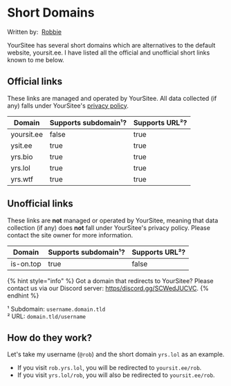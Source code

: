 # Short Domains

Written by: <img src="../.gitbook/assets/contributors/robskan (2).png" alt="" data-size="line"> [Robbie](../about/contributors.md#robskan)

YourSitee has several short domains which are alternatives to the default website, yoursit.ee. I have listed all the official and unofficial short links known to me below.&#x20;

## Official links

These links are managed and operated by YourSitee. All data collected (if any) falls under YourSitee's [privacy policy](https://yoursit.ee/privacy).

<table><thead><tr><th>Domain</th><th data-type="checkbox">Supports subdomain¹?</th><th data-type="checkbox">Supports URL²?</th></tr></thead><tbody><tr><td>yoursit.ee</td><td>false</td><td>true</td></tr><tr><td>ysit.ee</td><td>true</td><td>true</td></tr><tr><td>yrs.bio</td><td>true</td><td>true</td></tr><tr><td>yrs.lol</td><td>true</td><td>true</td></tr><tr><td>yrs.wtf</td><td>true</td><td>true</td></tr></tbody></table>

## Unofficial links

These links are **not** managed or operated by YourSitee, meaning that data collection (if any) does **not** fall under YourSitee's privacy policy. Please contact the site owner for more information.

<table><thead><tr><th>Domain</th><th data-type="checkbox">Supports subdomain¹?</th><th data-type="checkbox">Supports URL²?</th></tr></thead><tbody><tr><td>is-on.top</td><td>true</td><td>false</td></tr></tbody></table>

{% hint style="info" %}
Got a domain that redirects to YourSitee? Please contact us via our Discord server: [https/discord.gg/SCWedJUCVC](discord://https/discord.gg/SCWedJUCVC).
{% endhint %}



¹ Subdomain: `username.domain.tld`\
² URL: `domain.tld/username`

## How do they work?

Let's take my username (`@rob`) and the short domain `yrs.lol` as an example.

* If you visit `rob.yrs.lol`, you will be redirected to `yoursit.ee/rob`.
* If you visit `yrs.lol/rob`, you will also be redirected to `yoursit.ee/rob`.
